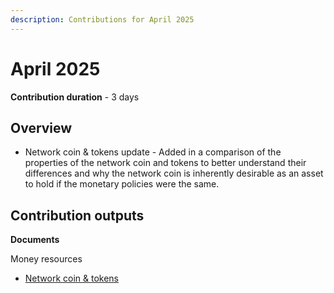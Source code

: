 ```yaml
---
description: Contributions for April 2025
---
```


# April 2025

**Contribution duration** - 3 days

## Overview

* Network coin & tokens update - Added in a comparison of the properties of the network coin and tokens to better understand their differences and why the network coin is inherently desirable as an asset to hold if the monetary policies were the same.

## Contribution outputs

**Documents**

Money resources

* [Network coin & tokens](https://money.web3economy.io/web3-money/network-coin-and-tokens)
